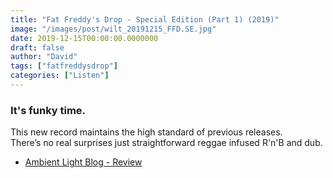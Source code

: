 ```yaml
---
title: "Fat Freddy's Drop - Special Edition (Part 1) (2019)"
image: "/images/post/wilt_20191215_FFD.SE.jpg"
date: 2019-12-15T00:00:00.0000000
draft: false
author: "David"
tags: ["fatfreddysdrop"]
categories: ["Listen"]
---
```

### It's funky time.   
  
This new record maintains the high standard of previous releases.  
There’s no real surprises just straightforward reggae infused R'n'B and dub.

-  [Ambient Light Blog - Review](https://www.ambientlightblog.com/fat-freddys-drop-special-edition-part-1/)